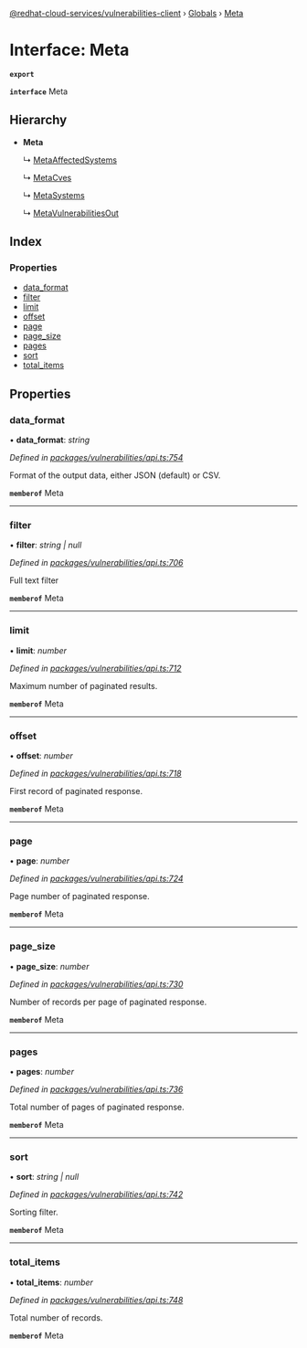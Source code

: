 [@redhat-cloud-services/vulnerabilities-client](../README.md) › [Globals](../globals.md) › [Meta](meta.md)

# Interface: Meta

**`export`** 

**`interface`** Meta

## Hierarchy

* **Meta**

  ↳ [MetaAffectedSystems](metaaffectedsystems.md)

  ↳ [MetaCves](metacves.md)

  ↳ [MetaSystems](metasystems.md)

  ↳ [MetaVulnerabilitiesOut](metavulnerabilitiesout.md)

## Index

### Properties

* [data_format](meta.md#data_format)
* [filter](meta.md#filter)
* [limit](meta.md#limit)
* [offset](meta.md#offset)
* [page](meta.md#page)
* [page_size](meta.md#page_size)
* [pages](meta.md#pages)
* [sort](meta.md#sort)
* [total_items](meta.md#total_items)

## Properties

###  data_format

• **data_format**: *string*

*Defined in [packages/vulnerabilities/api.ts:754](https://github.com/Hyperkid123/javascript-clients/blob/master/packages/vulnerabilities/api.ts#L754)*

Format of the output data, either JSON (default) or CSV.

**`memberof`** Meta

___

###  filter

• **filter**: *string | null*

*Defined in [packages/vulnerabilities/api.ts:706](https://github.com/Hyperkid123/javascript-clients/blob/master/packages/vulnerabilities/api.ts#L706)*

Full text filter

**`memberof`** Meta

___

###  limit

• **limit**: *number*

*Defined in [packages/vulnerabilities/api.ts:712](https://github.com/Hyperkid123/javascript-clients/blob/master/packages/vulnerabilities/api.ts#L712)*

Maximum number of paginated results.

**`memberof`** Meta

___

###  offset

• **offset**: *number*

*Defined in [packages/vulnerabilities/api.ts:718](https://github.com/Hyperkid123/javascript-clients/blob/master/packages/vulnerabilities/api.ts#L718)*

First record of paginated response.

**`memberof`** Meta

___

###  page

• **page**: *number*

*Defined in [packages/vulnerabilities/api.ts:724](https://github.com/Hyperkid123/javascript-clients/blob/master/packages/vulnerabilities/api.ts#L724)*

Page number of paginated response.

**`memberof`** Meta

___

###  page_size

• **page_size**: *number*

*Defined in [packages/vulnerabilities/api.ts:730](https://github.com/Hyperkid123/javascript-clients/blob/master/packages/vulnerabilities/api.ts#L730)*

Number of records per page of paginated response.

**`memberof`** Meta

___

###  pages

• **pages**: *number*

*Defined in [packages/vulnerabilities/api.ts:736](https://github.com/Hyperkid123/javascript-clients/blob/master/packages/vulnerabilities/api.ts#L736)*

Total number of pages of paginated response.

**`memberof`** Meta

___

###  sort

• **sort**: *string | null*

*Defined in [packages/vulnerabilities/api.ts:742](https://github.com/Hyperkid123/javascript-clients/blob/master/packages/vulnerabilities/api.ts#L742)*

Sorting filter.

**`memberof`** Meta

___

###  total_items

• **total_items**: *number*

*Defined in [packages/vulnerabilities/api.ts:748](https://github.com/Hyperkid123/javascript-clients/blob/master/packages/vulnerabilities/api.ts#L748)*

Total number of records.

**`memberof`** Meta
